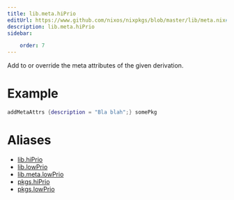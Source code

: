 ```yaml
---
title: lib.meta.hiPrio
editUrl: https://www.github.com/nixos/nixpkgs/blob/master/lib/meta.nix#L21C28
description: lib.meta.hiPrio
sidebar:

    order: 7
---
```


Add to or override the meta attributes of the given
derivation.

# Example

```nix
addMetaAttrs {description = "Bla blah";} somePkg
```


# Aliases

- [lib.hiPrio](./reference/lib/lib-hiPrio)
- [lib.lowPrio](./reference/lib/lib-lowPrio)
- [lib.meta.lowPrio](./reference/lib/meta/lib-meta-lowPrio)
- [pkgs.hiPrio](./reference/pkgs/pkgs-hiPrio)
- [pkgs.lowPrio](./reference/pkgs/pkgs-lowPrio)



